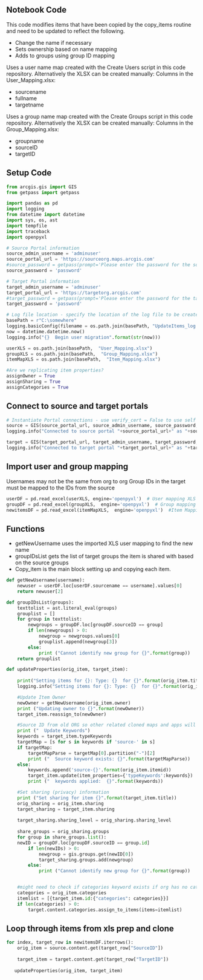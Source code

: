 ## Notebook Code

This code modifies items that have been copied by the copy_items routine and need to be updated to reflect the following. 
   - Change the name if necessary
   - Sets ownership based on name mapping
   - Adds to groups using group ID mapping

Uses a user name map created with the Create Users script in this code repository. 
Alternatively the XLSX can be created manually:
Columns in the User_Mapping.xlsx:
   - sourcename
   - fullname
   - targetname

Uses a group name map created with the Create Groups script in this code repository. 
Alternatively the XLSX can be created manually:
Columns in the Group_Mapping.xlsx:
   - groupname
   - sourceID
   - targetID

## Setup Code

```python
from arcgis.gis import GIS
from getpass import getpass

import pandas as pd
import logging
from datetime import datetime
import sys, os, ast
import tempfile
import traceback
import openpyxl

# Source Portal information
source_admin_username = 'adminuser'
source_portal_url = 'https://sourceorg.maps.arcgis.com'
#source_password = getpass(prompt='Please enter the password for the source Portal') # This will prompt you for the password rather then storing it
source_password = 'password'

# Target Portal information
target_admin_username = 'adminuser'
target_portal_url = 'https://targetorg.arcgis.com'
#target_password = getpass(prompt='Please enter the password for the target Portal') # This will prompt you for the password rather then storing it
target_password = 'password'

# Log file location - specify the location of the log file to be created
basePath = r"C:\somewhere"
logging.basicConfig(filename = os.path.join(basePath, "UpdateItems_log.txt"), level=logging.INFO)
now = datetime.datetime.now()
logging.info("{}  Begin user migration".format(str(now)))

userXLS = os.path.join(basePath,  "User_Mapping.xlsx")
groupXLS = os.path.join(basePath,  "Group_Mapping.xlsx")
itemMapXLS = os.path.join(basePath,  "Item_Mapping.xlsx")

#Are we replicating item properties?
assignOwner = True
assignSharing = True
assignCategories = True
```

## Connect to source and target portals

```python
# Instantiate Portal connections - use verify_cert = False to use self signed SSL
source = GIS(source_portal_url, source_admin_username, source_password, verify_cert = False, expiration = 9999)
logging.info("Connected to source portal "+source_portal_url+" as "+source_admin_username)

target = GIS(target_portal_url, target_admin_username, target_password, verify_cert = False, expiration = 9999)
logging.info("Connected to target portal "+target_portal_url+" as "+target_admin_username)
```

## Import user and group mapping 
Usernames may not be the same from org to org
Group IDs in the target must be mapped to the IDs from the source

```python
userDF = pd.read_excel(userXLS, engine='openpyxl')  # User mapping XLS
groupDF = pd.read_excel(groupXLS,  engine='openpyxl')  # Group mapping XLS
newitemsDF = pd.read_excel(itemMapXLS,  engine='openpyxl')  #Item Mapping XLS
```


## Functions
   - getNewUsername uses the imported XLS user mapping to find the new name
   - groupIDsList gets the list of target groups the item is shared with based on the source groups
   - Copy_item is the main block setting up and copying each item. 


```python
def getNewUsername(username):
    newuser = userDF.loc[userDF.sourcename == username].values[0]
    return newuser[2]

def groupIDsList(groups):
    texttolist = ast.literal_eval(groups)
    grouplist = []
    for group in texttolist:
        newgroups = groupDF.loc[groupDF.sourceID == group]
        if len(newgroups) > 0:
            newgroup = newgroups.values[0]
            grouplist.append(newgroup[3])
        else:
            print ("Cannot identify new group for {}".format(group))
    return grouplist

def updateProperties(orig_item, target_item):
    
    print("Setting items for {}: Type: {}  for {}".format(orig_item.title, orig_item.type, orig_item.owner))
    logging.info("Setting items for {}: Type: {}  for {}".format(orig_item.title, orig_item.type, orig_item.owner))

    #Update Item Owner
    newOwner = getNewUsername(orig_item.owner)
    print ("Updating owner to {}".format(newOwner))
    target_item.reassign_to(newOwner)

    #Source ID from old ORG so other related cloned maps and apps will find it
    print ("  Update Keywords")
    keywords = target_item.typeKeywords
    targetMap = [s for s in keywords if 'source-' in s]
    if targetMap:
        targetMapParse = targetMap[0].partition("-")[2]
        print ("  Source keyword exists: {}".format(targetMapParse))
    else:
        keywords.append('source-{}'.format(orig_item.itemid))
        target_item.update(item_properties={'typeKeywords':keywords})
        print ("  keywords applied:  {}".format(keywords))

    #Set sharing (privacy) information
    print ("Set sharing for item {}".format(target_item.title))
    orig_sharing = orig_item.sharing 
    target_sharing = target_item.sharing 
	
    target_sharing.sharing_level = orig_sharing.sharing_level 
	
    share_groups = orig_sharing.groups
    for group in share_groups.list():
	newID = groupDF.loc[groupDF.sourceID == group.id]
        if len(newIDs) > 0:
            newgroup = gis.groups.get(newID[0])
            target_sharing.groups.add(newgroup)
        else:
            print ("Cannot identify new group for {}".format(group))


    #might need to check if categories keyword exists if org has no categories
    categories = orig_item.categories
    itemlist = [{target_item.id:{"categories": categories}}]
    if len(categories) > 0:
        target.content.categories.assign_to_items(items=itemlist)
```

## Loop through items from xls prep and clone

```python
for index, target_row in newitemsDF.iterrows():
	orig_item = source.content.get(target_row["SourceID"])
	
	target_item = target.content.get(target_row["TargetID"])
    
   updateProperties(orig_item, target_item)
```
